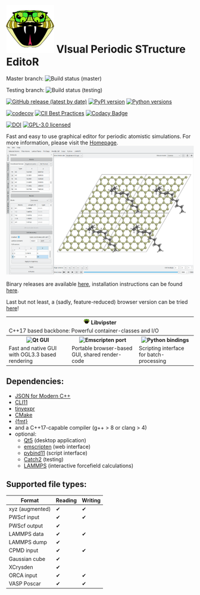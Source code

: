 # [![logo](util/vipster.png)](https://sgsaenger.github.io/vipster) VIsual Periodic STructure EditoR

Master branch:
![Build status (master)](https://github.com/sgsaenger/vipster/workflows/Build/badge.svg?branch=master)

Testing branch:
![Build status (testing)](https://github.com/sgsaenger/vipster/workflows/Build/badge.svg?branch=testing)

[![GitHub release (latest by date)](https://img.shields.io/github/v/release/sgsaenger/vipster)](https://github.com/sgsaenger/vipster/releases)
[![PyPI version](https://img.shields.io/pypi/v/vipster)](https://pypi.org/project/vipster)
[![Python versions](https://img.shields.io/pypi/pyversions/vipster)](https://pypi.org/project/vipster)

[![codecov](https://codecov.io/gh/sgsaenger/vipster/branch/master/graph/badge.svg)](https://codecov.io/gh/sgsaenger/vipster)
[![CII Best Practices](https://bestpractices.coreinfrastructure.org/projects/2166/badge)](https://bestpractices.coreinfrastructure.org/projects/2166)
[![Codacy Badge](https://api.codacy.com/project/badge/Grade/a276a159c93f47768c59dc264750f9f5)](https://app.codacy.com/manual/sgsaenger/vipster/dashboard)

[![DOI](https://zenodo.org/badge/21859848.svg)](https://zenodo.org/badge/latestdoi/21859848)
[![GPL-3.0 licensed](https://img.shields.io/github/license/sgsaenger/vipster)](https://www.gnu.org/licenses/gpl-3.0.html)

Fast and easy to use graphical editor for periodic atomistic simulations.
For more information, please visit the [Homepage](https://sgsaenger.github.io/vipster).
![Example screenshot](website/content/images/screenshot.png)

Binary releases are available [here](https://github.com/sgsaenger/vipster/releases),
installation instructions can be found [here](INSTALL.md).

Last but not least, a (sadly, feature-reduced) browser version can be tried [here](https://sgsaenger.github.io/vipster/emscripten/index.html)!

<table align="center">
  <tr>
    <th colspan=3>
      <img src="util/vipster.png" height=16>
      Libvipster
    </th>
  </tr>
  <tr>
    <td colspan=3>C++17 based backbone: Powerful container-classes and I/O</td>
  </tr>
  <tr>
    <th>
      <img src="https://s3-eu-west-1.amazonaws.com/qt-files/logos/built-with-Qt_Horizontal_Small.png" alt="Qt GUI" height=18>
    </th>
    <th>
      <img src="https://raw.githubusercontent.com/emscripten-core/emscripten/master/media/switch_logo.png" alt="Emscripten port" height=60>
    </th>
    <th>
      <img src="https://www.python.org/static/community_logos/python-logo-master-v3-TM.png" alt="Python bindings" height=36>
    </th>
  </tr>
  <tr>
    <td>Fast and native GUI with OGL3.3 based rendering</td>
    <td>Portable browser-based GUI, shared render-code</td>
    <td>Scripting interface for batch-processing</td>
  </tr>
</table>

## Dependencies:

- [JSON for Modern C++](https://github.com/nlohmann/json) 
- [CLI11](https://github.com/CLIUtils/CLI11) 
- [tinyexpr](https://github.com/codeplea/tinyexpr) 
- [CMake](https://cmake.org)
- [{fmt}](https://github.com/fmtlib/fmt)
- and a C++17-capable compiler (g++ > 8 or clang > 4)
- optional:
    - [Qt5](https://www.qt.io) (desktop application)
    - [emscripten](http://kripken.github.io/emscripten-site) (web interface)
    - [pybind11](https://github.com/pybind/pybind11) (script interface)
    - [Catch2](https://github.com/catchorg/Catch2) (testing)
    - [LAMMPS](https://lammps.sandia.gov) (interactive forcefield calculations)

## Supported file types:

| Format          | Reading  | Writing  |
|-----------------|----------|----------|
| xyz (augmented) | &#10004; | &#10004; |
| PWScf input     | &#10004; | &#10004; |
| PWScf output    | &#10004; |          |
| LAMMPS data     | &#10004; | &#10004; |
| LAMMPS dump     | &#10004; |          |
| CPMD input      | &#10004; | &#10004; |
| Gaussian cube   | &#10004; |          |
| XCrysden        | &#10004; |          |
| ORCA input      | &#10004; | &#10004; |
| VASP Poscar     | &#10004; | &#10004; |
